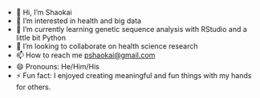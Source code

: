- 👋 Hi, I’m Shaokai
- 👀 I’m interested in health and big data
- 🌱 I’m currently learning genetic sequence analysis with RStudio and a little bit Python
- 💞️ I’m looking to collaborate on health science research
- 📫 How to reach me pshaokai@gmail.com
- 😄 Pronouns: He/Him/His
- ⚡ Fun fact: I enjoyed creating meaningful and fun things with my hands for others.

<!---
Baeshao/Baeshao is a ✨ special ✨ repository because its `README.md` (this file) appears on your GitHub profile.
You can click the Preview link to take a look at your changes.
--->
